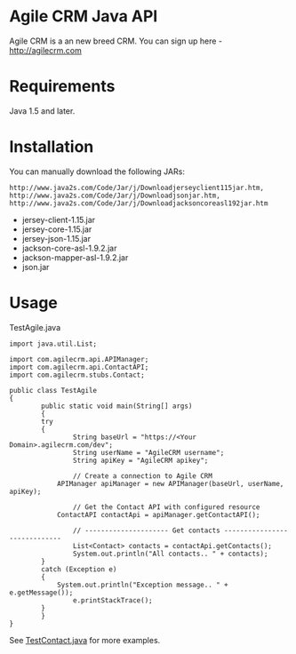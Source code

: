 # Agile CRM Java API

Agile CRM is a an new breed CRM. You can sign up here - http://agilecrm.com

Requirements
============
Java 1.5 and later.


Installation
============
You can manually download the following JARs:

	http://www.java2s.com/Code/Jar/j/Downloadjerseyclient115jar.htm, 
	http://www.java2s.com/Code/Jar/j/Downloadjsonjar.htm, 
	http://www.java2s.com/Code/Jar/j/Downloadjacksoncoreasl192jar.htm

* jersey-client-1.15.jar
* jersey-core-1.15.jar
* jersey-json-1.15.jar
* jackson-core-asl-1.9.2.jar
* jackson-mapper-asl-1.9.2.jar
* json.jar

Usage
=====

TestAgile.java

	import java.util.List;

	import com.agilecrm.api.APIManager;
	import com.agilecrm.api.ContactAPI;
	import com.agilecrm.stubs.Contact;

	public class TestAgile
	{
    		public static void main(String[] args)
    		{
  			try
  			{
	    			String baseUrl = "https://<Your Domain>.agilecrm.com/dev";
	    			String userName = "AgileCRM username";
	    			String apiKey = "AgileCRM apikey";

	    			// Create a connection to Agile CRM
	   			APIManager apiManager = new APIManager(baseUrl, userName, apiKey);

	    			// Get the Contact API with configured resource
	   			ContactAPI contactApi = apiManager.getContactAPI();

		    		// --------------------- Get contacts -----------------------------
	    			List<Contact> contacts = contactApi.getContacts();
	    			System.out.println("All contacts.. " + contacts);
			}
			catch (Exception e)
			{
	   			System.out.println("Exception message.. " + e.getMessage());
	    			e.printStackTrace();
			}
    		}
	}

See [TestContact.java](https://github.com/agilecrm/java-api/blob/master/src/com/test/TestContact.java) for more examples.
